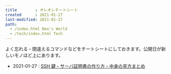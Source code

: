 ```yaml
---
title        : オレオレチートシート
created      : 2021-01-27
last-modified: 2021-01-27
path:
  - /index.html Neo's World
  - /tech/index.html Tech
---
```


よく忘れる・間違えるコマンドなどをチートシートにしておきます。公開日が新しいモノほど上にあります。

- 2021-01-27 : [SSH 鍵・サーバ証明書の作り方・中身の見方まとめ](ssh-openssl-keys.html)

